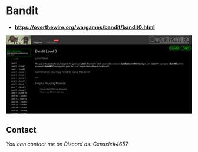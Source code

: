 # Bandit

- **https://overthewire.org/wargames/bandit/bandit0.html**

![Bandit][over_bandit]

## Contact
*You can contact me on Discord as: Cxnsxle#4657*

[over_bandit]: images/overthewire_bandit.png
